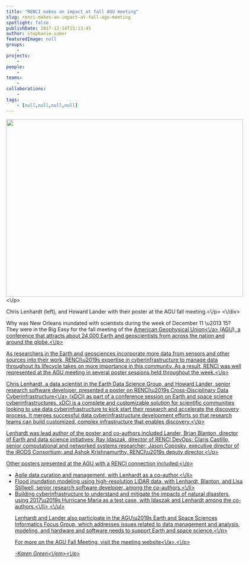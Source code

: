 ```yaml
---
title: "RENCI makes an impact at fall AGU meeting"
slug: renci-makes-an-impact-at-fall-agu-meeting
spotlight: false
publishDate: 2017-12-14T15:13:45
author: stephanie-suber
featuredImage: null
groups:
    - 
projects:
    - 
people:
    - 
teams: 
    - 
collaborations:
    - 
tags:
    - [null,null,null,null]
---
```

<div id="attachment_17155" class="wp-caption aligncenter" style="width: 640px"><img class="size-large wp-image-17155" src="http:\/\/renci.org\/wp-content\/uploads\/2017\/12\/20171212_142716-1024x768.jpg" alt="" width="640" height="480" srcset="https:\/\/renci.org\/wp-content\/uploads\/2017\/12\/20171212_142716-1024x768.jpg 1024w, https:\/\/renci.org\/wp-content\/uploads\/2017\/12\/20171212_142716-300x225.jpg 300w, https:\/\/renci.org\/wp-content\/uploads\/2017\/12\/20171212_142716-768x576.jpg 768w, https:\/\/renci.org\/wp-content\/uploads\/2017\/12\/20171212_142716-640x480.jpg 640w" sizes="(max-width: 640px) 100vw, 640px" \/><\/p>
<p class="wp-caption-text">Chris Lenhardt (left), and Howard Lander with their poster at the AGU fall meeting.<\/p>
<\/div>
<p>Why was New Orleans inundated with scientists during the week of December 11 \u2013 15? They were in the Big Easy for the fall meeting of the <a href="https:\/\/sites.agu.org\/">American Geophysical Union<\/a> (AGU), a conference that attracts about 24,000 Earth and geoscientists from across the nation and around the globe.<!--more--><\/p>
<p>As researchers in the Earth and geosciences incorporate more data from sensors and other sources into their work, RENCI\u2019s expertise in cyberinfrastructure to manage data throughout its lifecycle takes on more importance in this community. As a result, RENCI was well represented at the AGU meeting in several poster sessions held throughout the week.<\/p>
<p>Chris Lenhardt, a data scientist in the Earth Data Science Group, and Howard Lander, senior research software developer, presented a poster on RENCI\u2019s <a href="http:\/\/renci.org\/xdci\/">Cross-Disciplinary Data Cyberinfrastructure<\/a> (xDCI) as part of a conference session on Earth and space science cyberinfrastructures. xDCI is a complete and customizable solution for scientific communities looking to use data cyberinfrastructure to kick start their research and accelerate the discovery process. It merges successful data cyberinfrastructure development efforts so that research teams can build customized, complex infrastructure that enables discovery.<\/p>
<p>Lenhardt was lead author of the poster and co-authors included Lander, Brian Blanton, director of Earth and data science initiatives; Ray Idaszak, director of RENCI DevOps; Claris Castillo, senior computational and networked systems researcher; Jason Coposky, executive director of the iRODS Consortium; and Ashok Krishnamurthy, RENCI\u2019s deputy director.<\/p>
<p>Other posters presented at the AGU with a RENCI connection included:<\/p>
<ul>
<li>Agile data curation and management, with Lenhardt as a co-author.<\/li>
<li>Flood inundation modeling using high-resolution LIDAR data, with Lenhardt, Blanton, and Lisa Stillwell, senior research software developer, among the co-authors.<\/li>
<li>Building cyberinfrastructure to understand and mitigate the impacts of natural disasters, using 2017\u2019s Hurricane Maria as a test case, with Idaszak and Lenhardt among the co-authors.<\/li>
<\/ul>
<p>Lenhardt and Lander also participate in the AGU\u2019s Earth and Space Sciences Informatics Focus Group, which addresses issues related to data management and analysis, modeling, and hardware and software needs to support Earth and space science.<\/p>
<p>For more on the AGU Fall Meeting, visit the <a href="https:\/\/fallmeeting.agu.org\/2017\/">meeting website<\/a>.<\/p>
<p><em>-Karen Green<\/em><\/p>
<!-- AddThis Advanced Settings generic via filter on the_content --><!-- AddThis Share Buttons generic via filter on the_content -->
